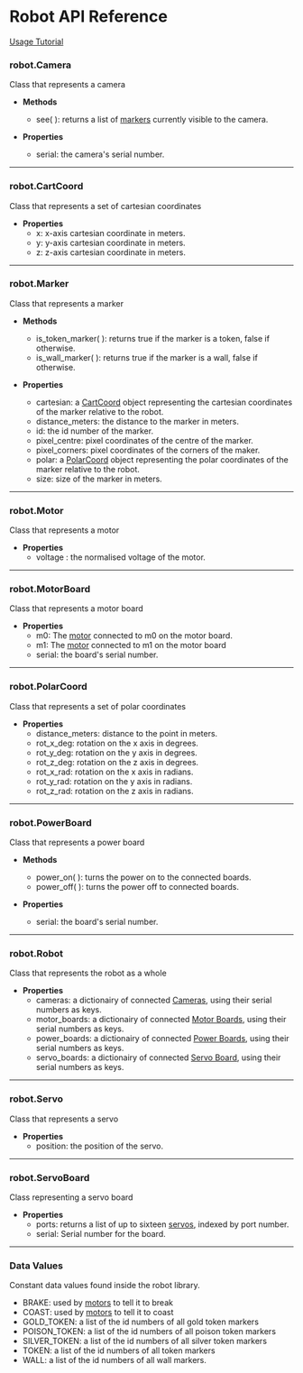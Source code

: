 # Robot API Reference
[Usage Tutorial]()
### robot.Camera

Class that represents a camera
- **Methods**
  - see( ): returns a list of [markers](#robotmarker) currently visible to the camera.


- **Properties**
  - serial: the camera's serial number.

---

### robot.CartCoord
Class that represents a set of cartesian coordinates
- **Properties**
  - x: x-axis cartesian coordinate in meters.
  - y: y-axis cartesian coordinate in meters.
  - z: z-axis cartesian coordinate in meters.

---

### robot.Marker
Class that represents a marker
- **Methods**
  - is_token_marker( ): returns true if the marker is a token, false if otherwise.
  - is_wall_marker( ): returns true if the marker is a wall, false if otherwise.


- **Properties**
  - cartesian: a [CartCoord](#robotcartcoord) object representing the cartesian coordinates of the marker relative to the robot.
  - distance_meters: the distance to the marker in meters.
  - id: the id number of the marker.
  - pixel_centre: pixel coordinates of the centre of the marker.
  - pixel_corners: pixel coordinates of the corners of the maker.
  - polar: a [PolarCoord](#robotpolarcoord) object representing the polar coordinates of the marker relative to the robot.
  - size: size of the marker in meters.

---

### robot.Motor
Class that represents a motor
- **Properties**
  - voltage : the normalised voltage of the motor.

---   

### robot.MotorBoard
Class that represents a motor board
- **Properties**
  - m0: The [motor](#robotmotor) connected to m0 on the motor board.
  - m1: The [motor](#robotmotor) connected to m1 on the motor board
  - serial: the board's serial number.

---

###  robot.PolarCoord
Class that represents a set of polar coordinates
- **Properties**
  - distance_meters: distance to the point in meters.
  - rot\_x_deg: rotation on the x axis in degrees.
  - rot\_y_deg: rotation on the y axis in degrees.
  - rot\_z_deg: rotation on the z axis in degrees.
  - rot\_x_rad: rotation on the x axis in radians.
  - rot\_y_rad: rotation on the y axis in radians.
  - rot\_z_rad: rotation on the z axis in radians.

---

###  robot.PowerBoard
Class that represents a power board
- **Methods**
  - power_on( ): turns the power on to the connected boards.
  - power_off( ): turns the power off to connected boards.


- **Properties**
  - serial: the board's serial number.

---

###  robot.Robot
Class that represents the robot as a whole
- **Properties**
  - cameras: a dictionairy of connected [Cameras](#robotcamera), using their serial numbers as keys.
  - motor_boards: a dictionairy of connected [Motor Boards](#robotmotorboard), using their serial numbers as keys.
  - power_boards: a dictionairy of connected [Power Boards](#robotpowerboard), using their serial numbers as keys.
  - servo_boards: a dictionairy of connected [Servo Board](#robotservoboard), using their serial numbers as keys.

---

###  robot.Servo
Class that represents a servo
- **Properties**
  - position: the position of the servo.

---

###  robot.ServoBoard
Class representing a servo board
- **Properties**
  - ports: returns a list of up to sixteen [servos](#robotservo), indexed by port number.
  - serial: Serial number for the board.

---
### Data Values
Constant data values found inside the robot library.
- BRAKE: used by [motors](#robotmotor) to tell it to break
- COAST: used by [motors](#robotmotor) to tell it to coast
- GOLD_TOKEN: a list of the id numbers of all gold token markers
- POISON_TOKEN: a list of the id numbers of all poison token markers
- SILVER_TOKEN: a list of the id numbers of all silver token markers
- TOKEN: a list of the id numbers of all token markers
- WALL: a list of the id numbers of all wall markers.
